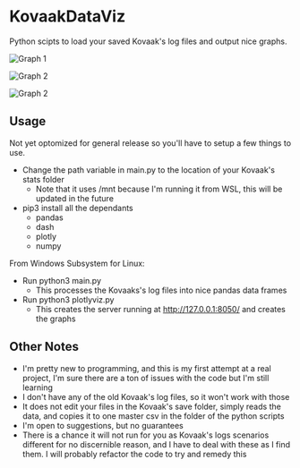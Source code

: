 # KovaakDataViz

Python scipts to load your saved Kovaak's log files and output nice graphs.

![Graph 1](https://i.imgur.com/t5ync1h.png)

![Graph 2](https://i.imgur.com/9SX0wWI.png)

![Graph 2](https://i.imgur.com/ewCZ7Ku.png)

## Usage

Not yet optomized for general release so you'll have to setup a few things to use.

* Change the path variable in main.py to the location of your Kovaak's stats folder
  * Note that it uses /mnt because I'm running it from WSL, this will be updated in the future
* pip3 install all the dependants
  * pandas
  * dash
  * plotly
  * numpy

From Windows Subsystem for Linux:

* Run python3 main.py
  * This processes the Kovaaks's log files into nice pandas data frames
* Run python3 plotlyviz.py
  * This creates the server running at http://127.0.0.1:8050/ and creates the graphs

## Other Notes

* I'm pretty new to programming, and this is my first attempt at a real project, I'm sure there are a ton of issues with the code but I'm still learning
* I don't have any of the old Kovaak's log files, so it won't work with those
* It does not edit your files in the Kovaak's save folder, simply reads the data, and copies it to one master csv in the folder of the python scripts
* I'm open to suggestions, but no guarantees
* There is a chance it will not run for you as Kovaak's logs scenarios different for no discernible reason, and I have to deal with these as I find them. I will probably refactor the code to try and remedy this
